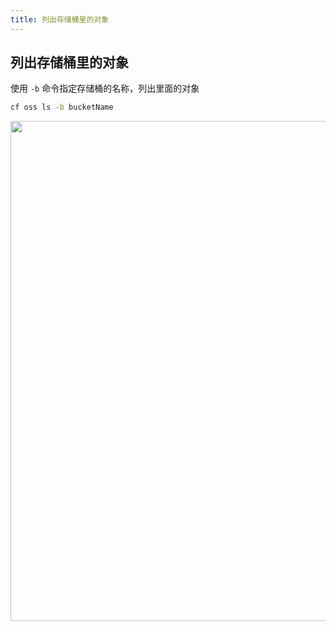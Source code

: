 ```yaml
---
title: 列出存储桶里的对象
---
```


## 列出存储桶里的对象

使用 `-b` 命令指定存储桶的名称，列出里面的对象

```bash
cf oss ls -b bucketName
```

   <img width="800" src="/img/1657452076.png">

<Vssue />

<script>
export default {
    mounted () {
      this.$page.lastUpdated = "2022年7月10日"
    }
  }
</script>